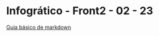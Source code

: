# Infogrático - Front2 - 02 - 23

[Guia básico de markdown](https://docs.pipz.com/central-de-ajuda/learning-center/guia-basico-de-markdown#open)
